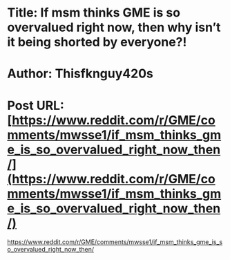 # Title: If msm thinks GME is so overvalued right now, then why isn’t it being shorted by everyone?!
# Author: Thisfknguy420s
# Post URL: [https://www.reddit.com/r/GME/comments/mwsse1/if_msm_thinks_gme_is_so_overvalued_right_now_then/](https://www.reddit.com/r/GME/comments/mwsse1/if_msm_thinks_gme_is_so_overvalued_right_now_then/)


https://www.reddit.com/r/GME/comments/mwsse1/if_msm_thinks_gme_is_so_overvalued_right_now_then/